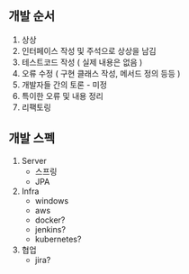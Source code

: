 ## 개발 순서
1. 상상
2. 인터페이스 작성 및 주석으로 상상을 남김
3. 테스트코드 작성 ( 실제 내용은 없음 )
4. 오류 수정 ( 구현 클래스 작성, 메서드 정의 등등 )
5. 개발자들 간의 토론 - 미정
6. 특이한 오류 및 내용 정리
7. 리팩토링

## 개발 스펙
1. Server
    - 스프링
    - JPA
2. Infra
    - windows
    - aws
    - docker?
    - jenkins?
    - kubernetes?
3. 협업
    - jira?